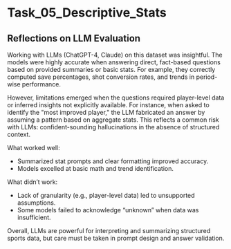 # Task_05_Descriptive_Stats

## Reflections on LLM Evaluation

Working with LLMs (ChatGPT-4, Claude) on this dataset was insightful. The models were highly accurate when answering direct, fact-based questions based on provided summaries or basic stats. For example, they correctly computed save percentages, shot conversion rates, and trends in period-wise performance.

However, limitations emerged when the questions required player-level data or inferred insights not explicitly available. For instance, when asked to identify the "most improved player," the LLM fabricated an answer by assuming a pattern based on aggregate stats. This reflects a common risk with LLMs: confident-sounding hallucinations in the absence of structured context.

What worked well:
- Summarized stat prompts and clear formatting improved accuracy.
- Models excelled at basic math and trend identification.

What didn’t work:
- Lack of granularity (e.g., player-level data) led to unsupported assumptions.
- Some models failed to acknowledge “unknown” when data was insufficient.

Overall, LLMs are powerful for interpreting and summarizing structured sports data, but care must be taken in prompt design and answer validation.
